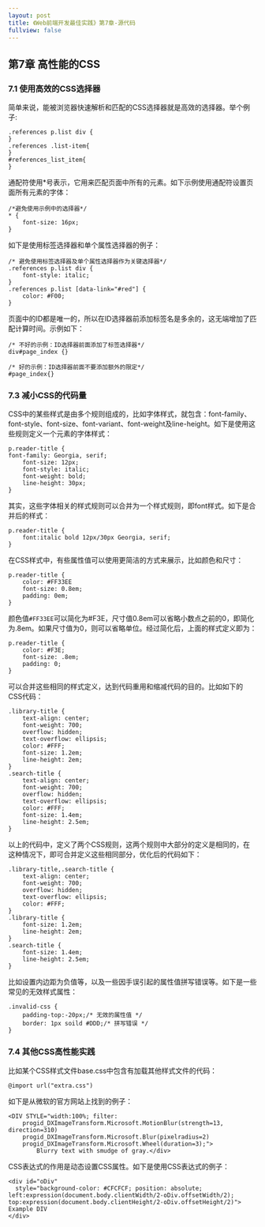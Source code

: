 ```yaml
---
layout: post
title: 《Web前端开发最佳实践》第7章-源代码
fullview: false
---
```

## 第7章 高性能的CSS
### 7.1 使用高效的CSS选择器
简单来说，能被浏览器快速解析和匹配的CSS选择器就是高效的选择器。举个例子:

	.references p.list div {
	}
	.references .list-item{
	}
	#references_list_item{
	}

通配符使用*号表示，它用来匹配页面中所有的元素。如下示例使用通配符设置页面所有元素的字体：

	/*避免使用示例中的选择器*/
	* {
	    font-size: 16px;
	}

如下是使用标签选择器和单个属性选择器的例子：

	/* 避免使用标签选择器及单个属性选择器作为关键选择器*/
	.references p.list div {
	    font-style: italic;
	}
	.references p.list [data-link="#red"] {
	    color: #F00;
	}

页面中的ID都是唯一的，所以在ID选择器前添加标签名是多余的，这无端增加了匹配计算时间。示例如下：

	/* 不好的示例：ID选择器前面添加了标签选择器*/
	div#page_index {}

	/* 好的示例：ID选择器前面不要添加额外的限定*/
	#page_index{}

### 7.3 减小CSS的代码量
CSS中的某些样式是由多个规则组成的，比如字体样式，就包含：font-family、font-style、font-size、font-variant、font-weight及line-height。如下是使用这些规则定义一个元素的字体样式：

	p.reader-title {
	font-family: Georgia, serif;
	    font-size: 12px;
	    font-style: italic;
	    font-weight: bold;
	    line-height: 30px;
	}

其实，这些字体相关的样式规则可以合并为一个样式规则，即font样式。如下是合并后的样式：

	p.reader-title {
	    font:italic bold 12px/30px Georgia, serif;
	}

在CSS样式中，有些属性值可以使用更简洁的方式来展示，比如颜色和尺寸：

	p.reader-title {
	    color: #FF33EE
	    font-size: 0.8em;
	    padding: 0em;
	}

颜色值`#FF33EE`可以简化为#F3E，尺寸值0.8em可以省略小数点之前的0，即简化为.8em。如果尺寸值为0，则可以省略单位。经过简化后，上面的样式定义即为：

	p.reader-title {
	    color: #F3E;
	    font-size: .8em;
	    padding: 0;
	}

可以合并这些相同的样式定义，达到代码重用和缩减代码的目的。比如如下的CSS代码：

	.library-title {
	    text-align: center;
	    font-weight: 700;
	    overflow: hidden;
	    text-overflow: ellipsis;
	    color: #FFF;
	    font-size: 1.2em;
	    line-height: 2em;
	}
	.search-title {
	    text-align: center;
	    font-weight: 700;
	    overflow: hidden;
	    text-overflow: ellipsis;
	    color: #FFF;
	    font-size: 1.4em;
	    line-height: 2.5em;
	}

以上的代码中，定义了两个CSS规则，这两个规则中大部分的定义是相同的，在这种情况下，即可合并定义这些相同部分，优化后的代码如下：

	.library-title,.search-title {
	    text-align: center;
	    font-weight: 700;
	    overflow: hidden;
	    text-overflow: ellipsis;
	    color: #FFF;
	}
	.library-title {
	    font-size: 1.2em;
	    line-height: 2em;
	}
	.search-title {
	    font-size: 1.4em;
	    line-height: 2.5em;
	}

比如设置内边距为负值等，以及一些因手误引起的属性值拼写错误等。如下是一些常见的无效样式属性：

	.invalid-css {
	    padding-top:-20px;/* 无效的属性值 */
	    border: 1px soild #DDD;/* 拼写错误 */
	}

### 7.4 其他CSS高性能实践
比如某个CSS样式文件base.css中包含有加载其他样式文件的代码：

	@import url("extra.css")

如下是从微软的官方网站上找到的例子：

	<DIV STYLE="width:100%; filter:
	    progid_DXImageTransform.Microsoft.MotionBlur(strength=13, direction=310)
	    progid_DXImageTransform.Microsoft.Blur(pixelradius=2)
	    progid_DXImageTransform.Microsoft.Wheel(duration=3);">
	        Blurry text with smudge of gray.</div>

CSS表达式的作用是动态设置CSS属性。如下是使用CSS表达式的例子：

	<div id="oDiv"
	  style="background-color: #CFCFCF; position: absolute;          left:expression(document.body.clientWidth/2-oDiv.offsetWidth/2);         top:expression(document.body.clientHeight/2-oDiv.offsetHeight/2)">
	Example DIV
	</div>